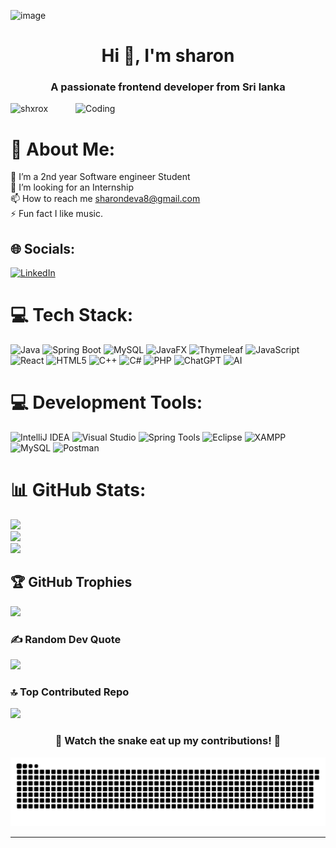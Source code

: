 ![image](https://github.com/user-attachments/assets/bb543c63-387e-4531-97ba-06a8d7edf34b)


<h1 align="center">Hi 👋, I'm sharon</h1>
<h3 align="center">A passionate frontend developer from Sri lanka</h3>
<img align="right" alt="Coding" width="400" src="https://cdn.dribbble.com/users/1162077/screenshots/3848914/programmer.gif">

<p align="left"> <img src="https://komarev.com/ghpvc/?username=shxrox&label=Profile%20views&color=0e75b6&style=flat" alt="shxrox" /> </p>

# 💫 About Me:
🌱 I’m a 2nd year Software engineer Student<br>🤝 I’m looking for an Internship<br>📫 How to reach me sharondeva8@gmail.com<br>⚡ Fun fact I like music.

## 🌐 Socials:
[![LinkedIn](https://upload.wikimedia.org/wikipedia/commons/0/01/LinkedIn_Logo_2013.png)](https://www.linkedin.com/in/sharon-devasudan-1038b72a3)



# 💻 Tech Stack:
![Java](https://img.shields.io/badge/java-%23ED8B00.svg?style=for-the-badge&logo=java&logoColor=white)
![Spring Boot](https://img.shields.io/badge/springboot-%236DB33F.svg?style=for-the-badge&logo=springboot&logoColor=white)
![MySQL](https://img.shields.io/badge/mysql-4479A1.svg?style=for-the-badge&logo=mysql&logoColor=white)
![JavaFX](https://img.shields.io/badge/javafx-%23424BFF.svg?style=for-the-badge&logo=javafx&logoColor=white)
![Thymeleaf](https://img.shields.io/badge/Thymeleaf-%23F49F20.svg?style=for-the-badge&logo=thymeleaf&logoColor=white)
![JavaScript](https://img.shields.io/badge/javascript-%23323330.svg?style=for-the-badge&logo=javascript&logoColor=%23F7DF1E)
![React](https://img.shields.io/badge/react-%2320232a.svg?style=for-the-badge&logo=react&logoColor=%2361DAFB)
![HTML5](https://img.shields.io/badge/html5-%23E34F26.svg?style=for-the-badge&logo=html5&logoColor=white)
![C++](https://img.shields.io/badge/c++-%2300599C.svg?style=for-the-badge&logo=c%2B%2B&logoColor=white)
![C#](https://img.shields.io/badge/c%23-%23239120.svg?style=for-the-badge&logo=csharp&logoColor=white)
![PHP](https://img.shields.io/badge/php-%23777BB4.svg?style=for-the-badge&logo=php&logoColor=white)
![ChatGPT](https://img.shields.io/badge/ChatGPT-412991?style=for-the-badge&logo=openai&logoColor=white)
![AI](https://img.shields.io/badge/AI-%230080C3.svg?style=for-the-badge&logo=artificial-intelligence&logoColor=white)


# 💻 Development Tools:
![IntelliJ IDEA](https://img.shields.io/badge/IntelliJ%20IDEA-000000.svg?style=for-the-badge&logo=intellij-idea&logoColor=white)
![Visual Studio](https://img.shields.io/badge/Visual%20Studio-5C2D91.svg?style=for-the-badge&logo=visual-studio&logoColor=white)
![Spring Tools](https://img.shields.io/badge/Spring%20Tools-%236DB33F.svg?style=for-the-badge&logo=spring&logoColor=white)
![Eclipse](https://img.shields.io/badge/Eclipse-2C2255.svg?style=for-the-badge&logo=eclipse&logoColor=white)
![XAMPP](https://img.shields.io/badge/XAMPP-FB7A24.svg?style=for-the-badge&logo=xampp&logoColor=white)
![MySQL](https://img.shields.io/badge/MySQL-4479A1.svg?style=for-the-badge&logo=mysql&logoColor=white)
![Postman](https://img.shields.io/badge/postman-%23FF6C37.svg?style=for-the-badge&logo=postman&logoColor=white)



# 📊 GitHub Stats:
![](https://github-readme-stats.vercel.app/api?username=shxrox&theme=dark&hide_border=true&include_all_commits=true&count_private=false)<br/>
![](https://github-readme-streak-stats.herokuapp.com/?user=shxrox&theme=dark&hide_border=true)<br/>
![](https://github-readme-stats.vercel.app/api/top-langs/?username=shxrox&theme=dark&hide_border=true&include_all_commits=true&count_private=false&layout=compact)

## 🏆 GitHub Trophies
![](https://github-profile-trophy.vercel.app/?username=shxrox&theme=radical&no-frame=true&no-bg=false&margin-w=4)

### ✍️ Random Dev Quote
![](https://quotes-github-readme.vercel.app/api?type=horizontal&theme=radical)

### 🔝 Top Contributed Repo
![](https://github-contributor-stats.vercel.app/api?username=shxrox&limit=5&theme=dark&combine_all_yearly_contributions=true)

<div align="center">
  <h3>🐍 Watch the snake eat up my contributions! 🐍</h3>
  <img src="https://github.com/shxrox/shxrox/blob/output/github-snake-dark.svg" alt="snake gif" />
</div>



---

